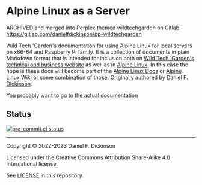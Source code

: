 # Alpine Linux as a Server

ARCHIVED and merged into Perplex themed wildtechgarden on Gitlab: <https://gitlab.com/danielfdickinson/pp-wildtechgarden>

Wild Tech 'Garden's documentation for using [Alpine Linux](https://alpinelinux.org) for local servers on x86-64 and Raspberry Pi family. It is a collection of documents in plain Markdown format that is intended for inclusion both on [Wild Tech 'Garden's technical and business website](https://www.wildtechgarden.ca/) as well as in [Alpine Linux](https://alpinelinux.org). In this case the hope is these docs will become part of the [Alpine Linux Docs](https://docs.alpinelinux.org/) or [Alpine Linux Wiki](https://wiki.alpinelinux.org/) or some combination of those. Originally authored by [Daniel F. Dickinson](https://www.wildtechgarden.ca/).

You probably want to [go to the actual documentation](src/_index.md)

## Status

[![pre-commit.ci
status](https://results.pre-commit.ci/badge/github/wildtechgarden/server-alpine-linux-docs4web/main.svg)](https://results.pre-commit.ci/latest/github/wildtechgarden/server-alpine-linux-docs4web/main)

--------

Copyright © 2022-2023 Daniel F. Dickinson

Licensed under the Creative Commons Attribution Share-Alike 4.0 International license.

See [LICENSE](LICENSE) in this repository.

